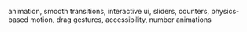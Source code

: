 animation, smooth transitions, interactive ui, sliders, counters, physics-based motion, drag gestures, accessibility, number animations